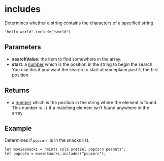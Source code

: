 # includes

Determines whether a string contains the characters of a specified string.

```sig
"hello world".include("world")
```

## Parameters

* **searchValue**: the item to find somewhere in the array.
* **start**: a [number](/types/number) which is the position in the string to begin the search. You use this if you want the search to start at someplace past `0`, the first position.

## Returns

* a [number](/types/number) which is the position in the string where the element is found. This number is `-1` if a matching element isn't found anywhere in the array.

## Example

Determines if `popcorn` is in the snacks list.

```blocks
let movieSnacks = "mints cola pretzel popcorn peanuts";
let popcorn = movieSnacks.includes("popcorn");
```